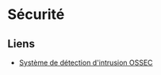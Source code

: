 # Sécurité

## Liens
- [Système de détection d'intrusion OSSEC](https://www.ovh.com/fr/blog/securite-comment-ovh-a-deploye-systeme-detection-intrusion-ossec-hids/)
